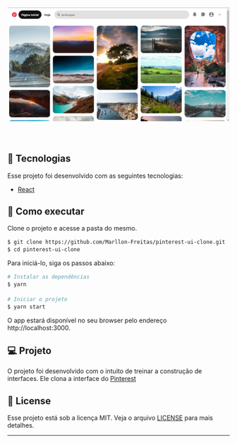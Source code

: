 <h1 align="center">
    <img alt="Letmeask" src="github-img/cover.png" />
</h1>

<br>

## 🧪 Tecnologias

Esse projeto foi desenvolvido com as seguintes tecnologias:

- [React](https://reactjs.org)

## 🚀 Como executar

Clone o projeto e acesse a pasta do mesmo.

```bash
$ git clone https://github.com/Marllon-Freitas/pinterest-ui-clone.git
$ cd pinterest-ui-clone
```

Para iniciá-lo, siga os passos abaixo:
```bash
# Instalar as dependências
$ yarn

# Iniciar o projeto
$ yarn start
```
O app estará disponível no seu browser pelo endereço http://localhost:3000.

## 💻 Projeto

O projeto foi desenvolvido com o intuito de treinar a construção de interfaces.
Ele clona a interface do [Pinterest](https://br.pinterest.com/)

## 📝 License

Esse projeto está sob a licença MIT. Veja o arquivo [LICENSE](LICENSE.md) para mais detalhes.

---